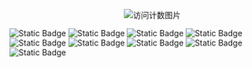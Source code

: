 <p align="center">
  <img src="https://count.getloli.com/get/@LittleState?theme=rule34" alt="访问计数图片"/>
</p>

![Static Badge](https://img.shields.io/badge/Arch_Linux-1793D1?style=flat-square&logo=archlinux&logoColor=fff)
![Static Badge](https://img.shields.io/badge/Vim-019733?style=flat-square&logo=vim&logoColor=fff)
![Static Badge](https://img.shields.io/badge/Docker-2496ED?style=flat-square&logo=docker&logoColor=fff)
![Static Badge](https://img.shields.io/badge/Raspberry_Pi-A22846?style=flat-square&logo=raspberrypi&logoColor=fff)
![Static Badge](https://img.shields.io/badge/OpenWrt-00B5E2?style=flat-square&logo=openwrt&logoColor=fff)
![Static Badge](https://img.shields.io/badge/OnePlus-F5010C?style=flat-square&logo=oneplus&logoColor=fff)
![Static Badge](https://img.shields.io/badge/Windows_10-0078D6?style=flat-square&logo=windows10&logoColor=fff)
![Static Badge](https://img.shields.io/badge/HTTPie-73DC8C?style=flat-square&logo=httpie&logoColor=fff)
![Static Badge](https://img.shields.io/badge/Steam-F74843?style=flat-square&logo=steam&logoColor=fff)

